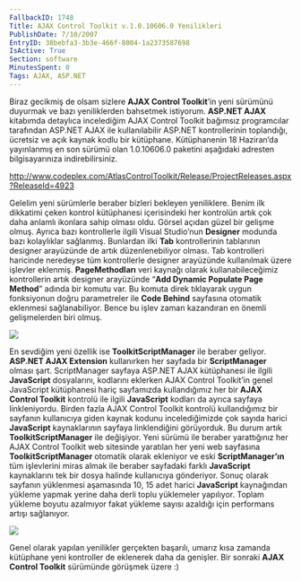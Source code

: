 ```yaml
---
FallbackID: 1748
Title: AJAX Control Toolkit v.1.0.10606.0 Yenilikleri
PublishDate: 7/10/2007
EntryID: 38bebfa3-3b3e-466f-8004-1a2373587698
IsActive: True
Section: software
MinutesSpent: 0
Tags: AJAX, ASP.NET
---
```

Biraz gecikmiş de olsam sizlere **AJAX Control Toolkit**’in yeni
sürümünü duyurmak ve bazı yeniliklerden bahsetmek istiyorum. **ASP.NET
AJAX** kitabımda detaylıca incelediğim AJAX Control Toolkit bağımsız
programcılar tarafından ASP.NET AJAX ile kullanılabilir ASP.NET
kontrollerinin toplandığı, ücretsiz ve açık kaynak kodlu bir kütüphane.
Kütüphanenin 18 Haziran’da yayınlanmış en son sürümü olan 1.0.10606.0
paketini aşağıdaki adresten bilgisayarınıza indirebilirsiniz.

<http://www.codeplex.com/AtlasControlToolkit/Release/ProjectReleases.aspx?ReleaseId=4923>

Gelelim yeni sürümlerle beraber bizleri bekleyen yeniliklere. Benim ilk
dikkatimi çeken kontrol kütüphanesi içerisindeki her kontrolün artık çok
daha anlamlı ikonlara sahip olması oldu. Görsel açıdan güzel bir gelişme
olmuş. Ayrıca bazı kontrollerle ilgili Visual Studio’nun **Designer**
modunda bazı kolaylıklar sağlanmış. Bunlardan ilki **Tab**
kontrollerinin tablarının designer arayüzünde de artık düzenlenebiliyor
olması. Tab kontrolleri haricinde neredeyse tüm kontrollerle designer
arayüzünde kullanılmak üzere işlevler eklenmiş. **PageMethodları** veri
kaynağı olarak kullanabileceğimiz kontrollerin artık designer arayüzünde
“**Add Dynamic Populate Page Method**” adında bir komutu var. Bu komuta
direk tıklayarak uygun fonksiyonun doğru parametreler ile **Code
Behind** sayfasına otomatik eklenmesi sağlanabiliyor. Bence bu işlev
zaman kazandıran en önemli gelişmelerden biri olmuş.

![](http://cdn.daron.yondem.com/assets/1748/09072007_1.png)

En sevdiğim yeni özellik ise **ToolkitScriptManager** ile beraber
geliyor. **ASP.NET AJAX Extension** kullanırken her sayfada bir
**ScriptManager** olması şart. ScriptManager sayfaya ASP.NET AJAX
kütüphanesi ile ilgili **JavaScript** dosyalarını, kodlarını eklerken
AJAX Control Toolkit’in genel JavaScript kütüphanesi hariç sayfamızda
kullandığımız her bir **AJAX Control Toolkit** kontrolü ile ilgili
**JavaScript** kodları da ayrıca sayfaya linkleniyordu. Birden fazla
AJAX Control Toolkit kontrolü kullandığımız bir sayfanın kullanıcıya
giden kaynak kodunu incelediğimizde çok sayıda harici **JavaScript**
kaynaklarının sayfaya linklendiğini görüyorduk. Bu durum artık
**ToolkitScriptManager** ile değişiyor. Yeni sürümü ile beraber
yarattığınız her AJAX Control Toolkit web sitesinde yaratılan her yeni
web sayfasına **ToolkitScriptManager** otomatik olarak ekleniyor ve eski
**ScriptManager’ın** tüm işlevlerini miras almak ile beraber sayfadaki
farklı **JavaScript** kaynaklarını tek bir dosya halinde kullanıcıya
gönderiyor. Sonuç olarak sayfanın yüklenmesi aşamasında 10, 15 adet
harici **JavaScript** kaynağından yükleme yapmak yerine daha derli toplu
yüklemeler yapılıyor. Toplam yükleme boyutu azalmıyor fakat yükleme
sayısı azaldığı için performans artışı sağlanıyor.

![](http://cdn.daron.yondem.com/assets/1748/09072007_2.png)

Genel olarak yapılan yenilikler gerçekten başarılı, umarız kısa zamanda
kütüphane yeni kontroller de eklenerek daha da genişler. Bir sonraki
**AJAX Control Toolkit** sürümünde görüşmek üzere :)


